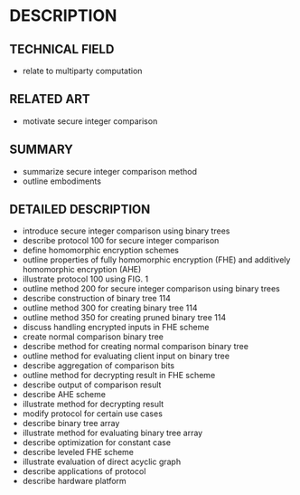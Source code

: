 # DESCRIPTION

## TECHNICAL FIELD

- relate to multiparty computation

## RELATED ART

- motivate secure integer comparison

## SUMMARY

- summarize secure integer comparison method
- outline embodiments

## DETAILED DESCRIPTION

- introduce secure integer comparison using binary trees
- describe protocol 100 for secure integer comparison
- define homomorphic encryption schemes
- outline properties of fully homomorphic encryption (FHE) and additively homomorphic encryption (AHE)
- illustrate protocol 100 using FIG. 1
- outline method 200 for secure integer comparison using binary trees
- describe construction of binary tree 114
- outline method 300 for creating binary tree 114
- outline method 350 for creating pruned binary tree 114
- discuss handling encrypted inputs in FHE scheme
- create normal comparison binary tree
- describe method for creating normal comparison binary tree
- outline method for evaluating client input on binary tree
- describe aggregation of comparison bits
- outline method for decrypting result in FHE scheme
- describe output of comparison result
- describe AHE scheme
- illustrate method for decrypting result
- modify protocol for certain use cases
- describe binary tree array
- illustrate method for evaluating binary tree array
- describe optimization for constant case
- describe leveled FHE scheme
- illustrate evaluation of direct acyclic graph
- describe applications of protocol
- describe hardware platform

